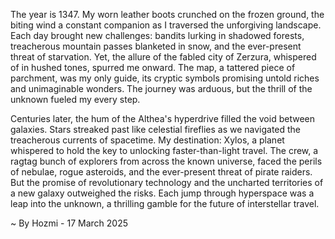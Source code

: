 
The year is 1347.  My worn leather boots crunched on the frozen ground, the biting wind a constant companion as I traversed the unforgiving landscape.  Each day brought new challenges: bandits lurking in shadowed forests, treacherous mountain passes blanketed in snow, and the ever-present threat of starvation.  Yet, the allure of the fabled city of Zerzura, whispered of in hushed tones, spurred me onward.  The map, a tattered piece of parchment, was my only guide, its cryptic symbols promising untold riches and unimaginable wonders.  The journey was arduous, but the thrill of the unknown fueled my every step.

Centuries later, the hum of the Althea's hyperdrive filled the void between galaxies.  Stars streaked past like celestial fireflies as we navigated the treacherous currents of spacetime.  My destination: Xylos, a planet whispered to hold the key to unlocking faster-than-light travel.  The crew, a ragtag bunch of explorers from across the known universe, faced the perils of nebulae, rogue asteroids, and the ever-present threat of pirate raiders.  But the promise of revolutionary technology and the uncharted territories of a new galaxy outweighed the risks.  Each jump through hyperspace was a leap into the unknown, a thrilling gamble for the future of interstellar travel.

~ By Hozmi - 17 March 2025
